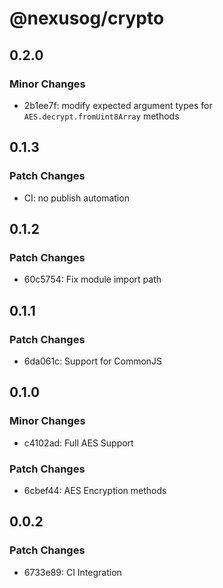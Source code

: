 # @nexusog/crypto

## 0.2.0

### Minor Changes

-   2b1ee7f: modify expected argument types for `AES.decrypt.fromUint8Array` methods

## 0.1.3

### Patch Changes

-   CI: no publish automation

## 0.1.2

### Patch Changes

-   60c5754: Fix module import path

## 0.1.1

### Patch Changes

-   6da061c: Support for CommonJS

## 0.1.0

### Minor Changes

-   c4102ad: Full AES Support

### Patch Changes

-   6cbef44: AES Encryption methods

## 0.0.2

### Patch Changes

-   6733e89: CI Integration
